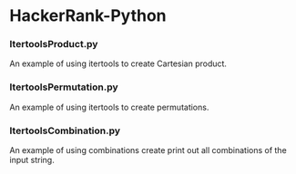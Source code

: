 # HackerRank-Python

### ItertoolsProduct.py
An example of using itertools to create Cartesian product.

### ItertoolsPermutation.py
An example of using itertools to create permutations.

### ItertoolsCombination.py
An example of using combinations create print out all combinations of the input string. 